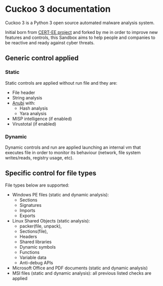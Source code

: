 # Cuckoo 3 documentation

Cuckoo 3 is a Python 3 open source automated malware analysis system.

Initial born from [CERT-EE project](https://github.com/cert-ee/cuckoo3) and forked by me in order to improve new features and controls, this Sandbox aims to help people and companies to be reactive and ready against cyber threats.

## Generic control applied

### Static

Static controls are applied without run file and they are:
- File header
- String analysis
- [Anubi](https://github.com/kavat/anubi) with:
  - Hash analysis
  - Yara analysis 
- MISP intelligence (if enabled)
- Virustotal (if enabled)

### Dynamic

Dynamic controls and run are applied launching an internal vm that executes file in order to monitor its behaviour (network, file system writes/reads, registry usage, etc).

## Specific control for file types

File types below are supported:
- Windows PE files (static and dynamic analysis):
  - Sections
  - Signatures
  - Imports
  - Exports
- Linux Shared Objects (static analysis):
  - packer(file, unpack),
  - Sections(file),
  - Headers
  - Shared libraries
  - Dynamic symbols
  - Functions
  - Variable data
  - Anti-debug APIs
- Microsoft Office and PDF documents (static and dynamic analysis)  
- MSI files (static and dynamic analysis):
  all previous listed checks are applied

